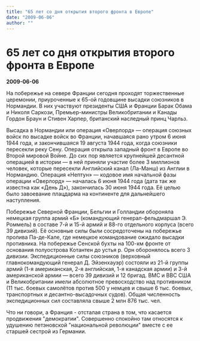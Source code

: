 ```yaml
---
title: "65 лет со дня открытия второго фронта в Европе"
date: "2009-06-06"
author: ""
---
```


# 65 лет со дня открытия второго фронта в Европе

**2009-06-06** 

На побережье на севере Франции сегодня проходят торжественные церемонии, приуроченные к 65-ой годовщине высадки союзников в Нормандии. В них участвуют президенты США и Франции Барак Обама и Николя Саркози, Премьер-министры Великобритании и Канады Гордон Браун и Стивен Харпер, британский наследный принц Чарльз.

Высадка в Нормандии или операция «Оверлорд» — операция союзных войск по высадке войск во Франции, начавшаяся рано утром 6 июня 1944 года, и закончившаяся 19 августа 1944 года, когда союзники пересекли реку Сену. Операция открыла западный фронт в Европе во Второй мировой Войне. До сих пор является крупнейшей десантной операцией в истории — в ней приняли участие более 3 миллионов человек, которые пересекли Английский канал (Ла-Манш) из Англии в Нормандию. Операция «Нептун» — кодовое имя начальной фазы операции «Оверлорд» — началась 6 июня 1944 года (дата так же известна как «День Д»), закончилась 30 июня 1944 года. Её целью было завоевание плацдарма на континенте для дальнейшего наступления.

Побережье Северной Франции, Бельгии и Голландии обороняла немецкая группа армий «Б» (командующий генерал-фельдмаршал Э. Роммель) в составе 7-й и 15-й армий и 88-го отдельного корпуса (всего 39 дивизий). Её основные силы были сосредоточены на побережье пролива Па-де-Кале, где немецкое командование ожидало высадки противника. На побережье Сенской бухты на 100-км фронте от основания полуострова Котантен до устья р. Орн оборонялось всего 3 дивизии. Экспедиционные силы союзников (верховный главнокомандующий генерал Д. Эйзенхауэр) состояли из 21-й группы армий (1-я американская, 2-я английская, 1-я канадская армии) и 3-й американской армии — всего 39 дивизий и 12 бригад. ВМС и ВВС США и Великобритании имели абсолютное превосходство над противником (11 тыс. боевых самолётов против 500 у немцев и свыше 6 тыс. боевых, транспортных и десантно-высадочных судов). Общая численность экспедиционных сил составляла свыше 2 млн 876 тыс. чел.

Что ни говори, а Франция - отсталая страна в том, что касается продвижения "демократии". Совершенно спокойно там относятся к удушению петэновской "национальной революции" вместе с ее старшей сестрой из Германии.